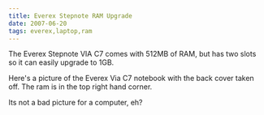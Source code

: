 ```yaml
---
title: Everex Stepnote RAM Upgrade
date: 2007-06-20
tags: everex,laptop,ram
---
```

The Everex Stepnote VIA C7 comes with 512MB of RAM, but has two slots so it can easily upgrade to 1GB.


Here's a picture of the Everex Via C7 notebook with the back cover taken off. The ram is in the top right hand corner.


Its not a bad picture for a computer, eh?

